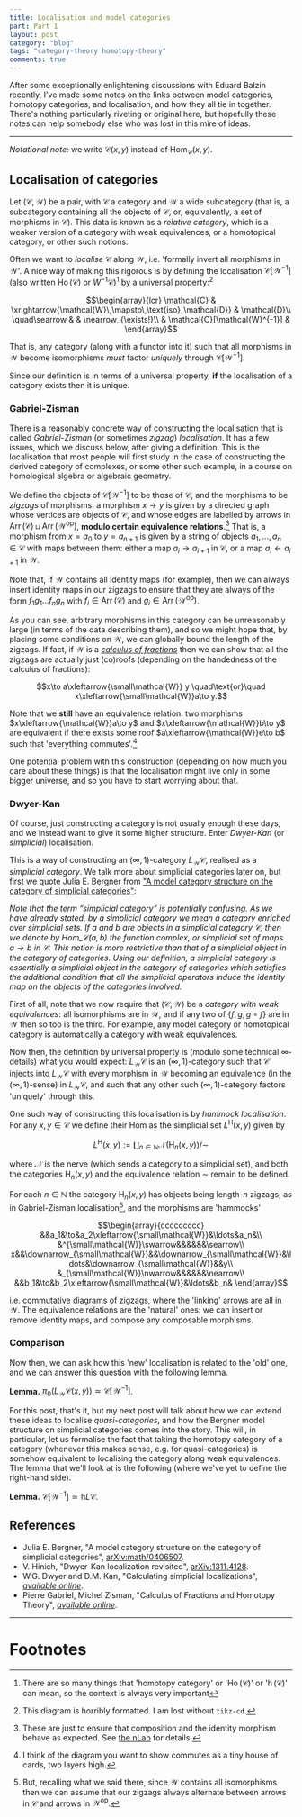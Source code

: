 ```yaml
---
title: Localisation and model categories
part: Part 1
layout: post
category: "blog"
tags: "category-theory homotopy-theory"
comments: true
---
```


After some exceptionally enlightening discussions with Eduard Balzin recently, I've made some notes on the links between model categories, homotopy categories, and localisation, and how they all tie in together.
There's nothing particularly riveting or original here, but hopefully these notes can help somebody else who was lost in this mire of ideas.

<!--more-->
---

_Notational note:_ we write $\mathcal{C}(x,y)$ instead of $\mathrm{Hom}_\mathcal{C}(x,y)$.



## Localisation of categories

Let $(\mathcal{C},\mathcal{W})$ be a pair, with $\mathcal{C}$ a category and $\mathcal{W}$ a wide subcategory (that is, a subcategory containing all the objects of $\mathcal{C}$, or, equivalently, a set of morphisms in $\mathcal{C}$).
This data is known as a _relative category_, which is a weaker version of a category with weak equivalences, or a homotopical category, or other such notions.

Often we want to _localise_ $\mathcal{C}$ along $\mathcal{W}$, i.e. 'formally invert all morphisms in $\mathcal{W}$'.
A nice way of making this rigorous is by defining the localisation $\mathcal{C}[\mathcal{W}^{-1}]$ (also written $\operatorname{Ho}(\mathcal{C})$ or $W^{-1}\mathcal{C}$)[^3] by a universal property:[^4]

$$\begin{array}{lcr}
    \mathcal{C} & \xrightarrow{\mathcal{W}\,\mapsto\,\text{iso}_\mathcal{D}} & \mathcal{D}\\
    \quad\searrow & & \nearrow_{\exists!}\\
    & \mathcal{C}[\mathcal{W}^{-1}] &
\end{array}$$

That is, any category (along with a functor into it) such that all morphisms in $\mathcal{W}$ become isomorphisms _must_ factor _uniquely_ through $\mathcal{C}[\mathcal{W}^{-1}]$.

Since our definition is in terms of a universal property, **if** the localisation of a category exists then it is unique.


### Gabriel-Zisman

There is a reasonably concrete way of constructing the localisation that is called _Gabriel-Zisman_ (or sometimes _zigzag_) _localisation_.
It has a few issues, which we discuss below, after giving a definition.
This is the localisation that most people will first study in the case of constructing the derived category of complexes, or some other such example, in a course on homological algebra or algebraic geometry.

We define the objects of $\mathcal{C}[\mathcal{W}^{-1}]$ to be those of $\mathcal{C}$, and the morphisms to be _zigzags_ of morphisms: a morphism $x\to y$ is given by a directed graph whose vertices are objects of $\mathcal{C}$, and whose edges are labelled by arrows in $\operatorname{Arr}(\mathcal{C})\sqcup\operatorname{Arr}(\mathcal{W}^\text{op})$, **modulo certain equivalence relations**.[^1]
That is, a morphism from $x=a_0$ to $y=a_{n+1}$ is given by a string of objects $a_1,\ldots,a_n\in\mathcal{C}$ with maps between them: either a map $a_i\to a_{i+1}$ in $\mathcal{C}$, or a map $a_i\leftarrow a_{i+1}$ in $\mathcal{W}$.

Note that, if $\mathcal{W}$ contains all identity maps (for example), then we can always insert identity maps in our zigzags to ensure that they are always of the form $f_1g_1\ldots f_ng_n$ with $f_i\in\operatorname{Arr}(\mathcal{C})$ and $g_i\in\operatorname{Arr}(\mathcal{W}^\text{op})$.

As you can see, arbitrary morphisms in this category can be unreasonably large (in terms of the data describing them), and so we might hope that, by placing some conditions on $\mathcal{W}$, we can globally bound the length of the zigzags.
If fact, if $\mathcal{W}$ is a _[calculus of fractions](https://ncatlab.org/nlab/show/calculus+of+fractions#definition)_ then we can show that all the zigzags are actually just (co)roofs (depending on the handedness of the calculus of fractions):

$$x\to a\xleftarrow{\small\mathcal{W}} y \quad\text{or}\quad x\xleftarrow{\small\mathcal{W}}a\to y.$$

Note that we **still** have an equivalence relation: two morphisms $x\xleftarrow{\mathcal{W}}a\to y$ and $x\xleftarrow{\mathcal{W}}b\to y$ are equivalent if there exists some roof $a\xleftarrow{\mathcal{W}}e\to b$ such that 'everything commutes'.[^2]

One potential problem with this construction (depending on how much you care about these things) is that the localisation might live only in some bigger universe, and so you have to start worrying about that.


### Dwyer-Kan

Of course, just constructing a category is not usually enough these days, and we instead want to give it some higher structure.
Enter _Dwyer-Kan_ (or _simplicial_) localisation.

This is a way of constructing an $(\infty,1)$-category $L_\mathcal{W}\mathcal{C}$, realised as a _simplicial category_.
We talk more about simplicial categories later on, but first we quote Julia E. Bergner from ["A model category structure on the category of simplicial categories"](https://arxiv.org/abs/math/0406507):

_Note that the term “simplicial category” is potentially confusing. As we have already stated, by a simplicial category we mean a category enriched over simplicial sets._
_If $a$ and $b$ are objects in a simplicial category $\mathcal{C}$, then we denote by $\mathrm{Hom}\_\mathcal{C}(a,b)$ the function complex, or simplicial set of maps $a\to b$ in $\mathcal{C}$._
_This notion is more restrictive than that of a simplicial object in the category of categories._
_Using our definition, a simplicial category is essentially a simplicial object in the category of categories which satisfies the additional condition that all the simplicial operators induce the identity map on the objects of the categories involved._

First of all, note that we now require that $(\mathcal{C},\mathcal{W})$ be a _category with weak equivalences_: all isomorphisms are in $\mathcal{W}$, and if any two of $\{f,g,g\circ f\}$ are in $\mathcal{W}$ then so too is the third.
For example, any model category or homotopical category is automatically a category with weak equivalences.

Now then, the definition by universal property is (modulo some technical $\infty$-details) what you would expect: $L_\mathcal{W}\mathcal{C}$ is an $(\infty,1)$-category such that $\mathcal{C}$ injects into $L_\mathcal{W}\mathcal{C}$ with every morphism in $\mathcal{W}$ becoming an equivalence (in the $(\infty,1)$-sense) in $L_\mathcal{W}\mathcal{C}$, and such that any other such $(\infty,1)$-category factors 'uniquely' through this.

One such way of constructing this localisation is by _hammock localisation_.
For any $x,y\in\mathcal{C}$ we define their $\mathrm{Hom}$ as the simplicial set $L^\mathrm{H}(x,y)$ given by

$$L^\mathrm{H}(x,y) := \coprod_{n\in\mathbb{N}}\mathcal{N}(\operatorname{H}_n(x,y))/\sim$$

where $\mathcal{N}$ is the nerve (which sends a category to a simplicial set), and both the categories $\operatorname{H}_n(x,y)$ and the equivalence relation $\sim$ remain to be defined.

For each $n\in\mathbb{N}$ the category $\operatorname{H}_n(x,y)$ has objects being length-$n$ zigzags, as in Gabriel-Zisman localisation[^5], and the morphisms are 'hammocks'

$$\begin{array}{ccccccccc}
    &&a_1&\to&a_2\xleftarrow{\small\mathcal{W}}&\ldots&a_n&\\
    &^{\small\mathcal{W}}\swarrow&&&&&&\searrow\\
    x&&\downarrow_{\small\mathcal{W}}&&\downarrow_{\small\mathcal{W}}&\ldots&\downarrow_{\small\mathcal{W}}&&y\\
    &_{\small\mathcal{W}}\nwarrow&&&&&&\nearrow\\
    &&b_1&\to&b_2\xleftarrow{\small\mathcal{W}}&\ldots&b_n&
\end{array}$$

i.e. commutative diagrams of zigzags, where the 'linking' arrows are all in $\mathcal{W}$.
The equivalence relations are the 'natural' ones: we can insert or remove identity maps, and compose any composable morphisms.

### Comparison

Now then, we can ask how this 'new' localisation is related to the 'old' one, and we can answer this question with the following lemma.

**Lemma.** $\pi_0(L_\mathcal{W}\mathcal{C}(x,y))\simeq\mathcal{C}[\mathcal{W}^{-1}]$.

For this post, that's it, but my next post will talk about how we can extend these ideas to localise _quasi-categories_, and how the Bergner model structure on simplicial categories comes into the story.
This will, in particular, let us formalise the fact that taking the homotopy category of a category (whenever this makes sense, e.g. for quasi-categories) is somehow equivalent to localising the category along weak equivalences.
The lemma that we'll look at is the following (where we've yet to define the right-hand side).

**Lemma.** $\mathcal{C}[\mathcal{W}^{-1}]\simeq\mathrm{h}L\mathcal{C}$.

## References

- Julia E. Bergner, "A model category structure on the category of simplicial categories", [arXiv:math/0406507](https://arxiv.org/abs/math/0406507).
- V. Hinich, "Dwyer-Kan localization revisited", [arXiv:1311.4128](https://arxiv.org/abs/1311.4128).
- W.G. Dwyer and D.M. Kan, "Calculating simplicial localizations", [_available online_](https://www3.nd.edu/~wgd/Dvi/CalculatingSimplicialLocalizations.pdf).
- Pierre Gabriel, Michel Zisman, "Calculus of Fractions and Homotopy Theory", [_available online_](http://web.math.rochester.edu/people/faculty/doug/otherpapers/GZ.pdf).

---

# Footnotes

[^1]: These are just to ensure that composition and the identity morphism behave as expected. See [the nLab](https://ncatlab.org/nlab/show/localization#general_construction) for details.
[^2]: I think of the diagram you want to show commutes as a tiny house of cards, two layers high.
[^3]: There are so many things that 'homotopy category' or '$\operatorname{Ho}(\mathcal{C})$' or '$\operatorname{h}(\mathcal{C})$' can mean, so the context is always very important
[^4]: This diagram is horribly formatted. I am lost without `tikz-cd`.
[^5]: But, recalling what we said there, since $\mathcal{W}$ contains all isomorphisms then we can assume that our zigzags always alternate between arrows in $\mathcal{C}$ and arrows in $\mathcal{W}^\text{op}$.